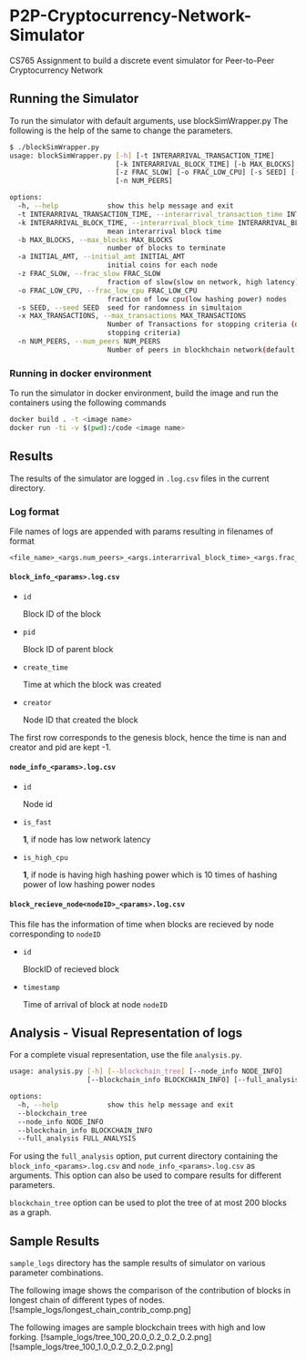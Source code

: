 # P2P-Cryptocurrency-Network-Simulator

CS765 Assignment  to build a discrete event simulator for Peer-to-Peer Cryptocurrency Network

## Running the Simulator

To run the simulator with default arguments, use blockSimWrapper.py
The following is the help of the same to change the parameters.

```bash
$ ./blockSimWrapper.py
usage: blockSimWrapper.py [-h] [-t INTERARRIVAL_TRANSACTION_TIME]
                          [-k INTERARRIVAL_BLOCK_TIME] [-b MAX_BLOCKS] [-a INITIAL_AMT]
                          [-z FRAC_SLOW] [-o FRAC_LOW_CPU] [-s SEED] [-x MAX_TRANSACTIONS]
                          [-n NUM_PEERS]

options:
  -h, --help            show this help message and exit
  -t INTERARRIVAL_TRANSACTION_TIME, --interarrival_transaction_time INTERARRIVAL_TRANSACTION_TIME
  -k INTERARRIVAL_BLOCK_TIME, --interarrival_block_time INTERARRIVAL_BLOCK_TIME
                        mean interarrival block time
  -b MAX_BLOCKS, --max_blocks MAX_BLOCKS
                        number of blocks to terminate
  -a INITIAL_AMT, --initial_amt INITIAL_AMT
                        initial coins for each node
  -z FRAC_SLOW, --frac_slow FRAC_SLOW
                        fraction of slow(slow on network, high latency) nodes
  -o FRAC_LOW_CPU, --frac_low_cpu FRAC_LOW_CPU
                        fraction of low cpu(low hashing power) nodes
  -s SEED, --seed SEED  seed for randomness in simultaion
  -x MAX_TRANSACTIONS, --max_transactions MAX_TRANSACTIONS
                        Number of Transactions for stopping criteria (default -1, not used as
                        stopping criteria)
  -n NUM_PEERS, --num_peers NUM_PEERS
                        Number of peers in blockhchain network(default 100)

```

### Running in docker environment

To run the simulator in docker environment, build the image and run the containers using the following commands
```bash
docker build . -t <image name>
docker run -ti -v $(pwd):/code <image name>
```

## Results

The results of the simulator are logged in `.log.csv` files in the current directory.

### Log format

File names of logs are appended with params resulting in filenames of format
```
<file_name>_<args.num_peers>_<args.interarrival_block_time>_<args.frac_low_cpu>_<args.interarrival_transaction_time>_<args.frac_slow>.log.csv
```

#### `block_info_<params>.log.csv`

- `id`

    Block ID of the block
- `pid`

    Block ID of parent block
- `create_time`
    
    Time at which the block was created
- `creator`

    Node ID that created the block

The first row corresponds to the genesis block, hence the time is nan and creator and pid are kept -1.


#### `node_info_<params>.log.csv`

- `id`

    Node id
- `is_fast`

    **1**, if node has low network latency
- `is_high_cpu`
    
    **1**, if node is having high hashing power which is 10 times of hashing power of low hashing power nodes

#### `block_recieve_node<nodeID>_<params>.log.csv`

This file has the information of time when blocks are recieved by node corresponding to `nodeID`

- `id`
    
    BlockID of recieved block
- `timestamp`
    
    Time of arrival of block at node `nodeID`

## Analysis - Visual Representation of logs

For a complete visual representation, use the file `analysis.py`.

```bash
usage: analysis.py [-h] [--blockchain_tree] [--node_info NODE_INFO]
                   [--blockchain_info BLOCKCHAIN_INFO] [--full_analysis FULL_ANALYSIS]

options:
  -h, --help            show this help message and exit
  --blockchain_tree
  --node_info NODE_INFO
  --blockchain_info BLOCKCHAIN_INFO
  --full_analysis FULL_ANALYSIS
```
For using the `full_analysis` option, put current directory containing the `block_info_<params>.log.csv` and `node_info_<params>.log.csv` as arguments. This option can also be used to compare results for different parameters.

`blockchain_tree` option can be used to plot the tree of at most 200 blocks as a graph.

## Sample Results

`sample_logs` directory has the sample results of simulator on various parameter combinations.

The following image shows the comparison of the contribution of blocks in longest chain of different types of nodes.
[!sample_logs/longest_chain_contrib_comp.png]

The following images are sample blockchain trees with high and low forking.
[!sample_logs/tree_100_20.0_0.2_0.2_0.2.png]
[!sample_logs/tree_100_1.0_0.2_0.2_0.2.png]
